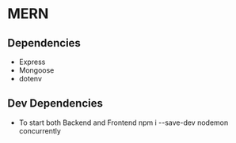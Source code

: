 # MERN
## Dependencies
* Express
* Mongoose
* dotenv

## Dev Dependencies
* To start both Backend and Frontend
npm i --save-dev nodemon concurrently 
